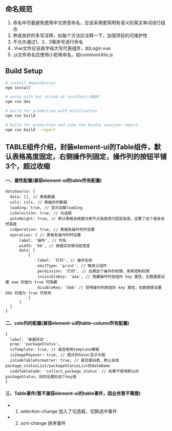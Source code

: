 ## 命名规范

1. 命名中尽量避免使用中文拼音命名，应该采用更简明有语义的英文单词进行组合
2. 养成良好的多写注释，如每个方法应注释一下，加强项目的可维护性
3. 不允许通过1、2、3等序号进行命名
4. .Vue文件应该首字母大写代表组件，如Login.vue
5. .js文件命名应使用小驼峰命名，如commonUtils.js

## Build Setup

``` bash
# install dependencies
npm install

# serve with hot reload at localhost:8088
npm run dev

# build for production with minification
npm run build

# build for production and view the bundle analyzer report
npm run build --report
```


## TABLE组件介绍，封装element-ui的Table组件，默认表格高度固定，右侧操作列固定，操作列的按钮平铺3个，超过收缩

#### 一、属性配置(兼容element-ui的table所有配置)

```
dataSource: {
  data: [], // 表格数据
  cols: cols, // 表格的列数据
  loading: true, // 显示加载loading
  isSelection: true, // 勾选框
  autoHeight: true, // 默认表格会根据兄弟节点高度进行固定高度，设置了这个值会自然高度
  isOperation: true, // 表格有操作列时设置
  operation: { // 表格有操作列时设置
      label: '操作', // 列名
      width: '60', // 根据实际情况给宽度
      data: [
          {
              label: '打印', // 操作名称
              emitType: 'print', // 触发父组件
              permission: '打印', // 后期这个操作的权限，用来控制权限
              invisibleKey: 'aaa', // 隐藏操作列按钮的 key 属性，在数据里设置 aaa 的值为 true 可隐藏
              disableKey: 'bbb' // 禁用操作列按钮的 key 属性，在数据里设置 bbb 的值为 true 可禁用
          }
      ]
  }
}
```

#### 二、cols列的配置(兼容element-ui的table-column所有配置)

```
{
  label: '单据状态',
  prop: 'packageStatus',
  isTemplate: true, // 是否使用template模板
  isImagePopover: true, // 图片的hover显示大图
  isCodeTableFormatter: true, // 是否是码表，默认会找package_statusList/packageStatusList的dataName
  codeTableCode: 'collect_package_status' // 如果不使用默认的packageStatus，则找设置的这个key值
}
```

#### 三、Table事件(暂不兼容element-ui的table事件，因业务暂不需要)

- 1. selection-change 加入了勾选框，切换选中事件
- 2. sort-change 排序事件
